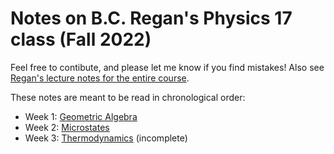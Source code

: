 # Notes on B.C. Regan's Physics 17 class (Fall 2022)

Feel free to contibute, and please let me know if you find mistakes! Also see [Regan's lecture notes for the entire course](lecture_notes.pdf).

These notes are meant to be read in chronological order:
* Week 1: [Geometric Algebra](geometric_algebra.pdf)
* Week 2: [Microstates](microstates.pdf)
* Week 3: [Thermodynamics](thermodynamics.pdf) (incomplete)
